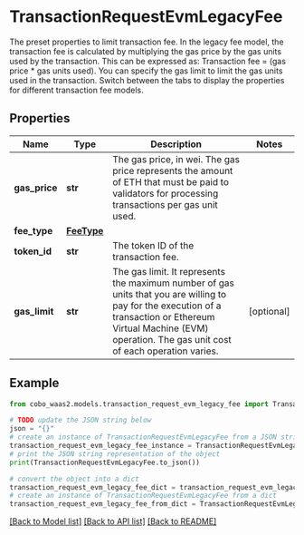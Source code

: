 # TransactionRequestEvmLegacyFee

The preset properties to limit transaction fee.  In the legacy fee model, the transaction fee is calculated by multiplying the gas price by the gas units used by the transaction. This can be expressed as: Transaction fee =  (gas price * gas units used).   You can specify the gas limit to limit the gas units used in the transaction.  Switch between the tabs to display the properties for different transaction fee models. 

## Properties

Name | Type | Description | Notes
------------ | ------------- | ------------- | -------------
**gas_price** | **str** | The gas price, in wei. The gas price represents the amount of ETH that must be paid to validators for processing transactions per gas unit used. | 
**fee_type** | [**FeeType**](FeeType.md) |  | 
**token_id** | **str** | The token ID of the transaction fee. | 
**gas_limit** | **str** | The gas limit. It represents the maximum number of gas units that you are willing to pay for the execution of a transaction or Ethereum Virtual Machine (EVM) operation. The gas unit cost of each operation varies. | [optional] 

## Example

```python
from cobo_waas2.models.transaction_request_evm_legacy_fee import TransactionRequestEvmLegacyFee

# TODO update the JSON string below
json = "{}"
# create an instance of TransactionRequestEvmLegacyFee from a JSON string
transaction_request_evm_legacy_fee_instance = TransactionRequestEvmLegacyFee.from_json(json)
# print the JSON string representation of the object
print(TransactionRequestEvmLegacyFee.to_json())

# convert the object into a dict
transaction_request_evm_legacy_fee_dict = transaction_request_evm_legacy_fee_instance.to_dict()
# create an instance of TransactionRequestEvmLegacyFee from a dict
transaction_request_evm_legacy_fee_from_dict = TransactionRequestEvmLegacyFee.from_dict(transaction_request_evm_legacy_fee_dict)
```
[[Back to Model list]](../README.md#documentation-for-models) [[Back to API list]](../README.md#documentation-for-api-endpoints) [[Back to README]](../README.md)


